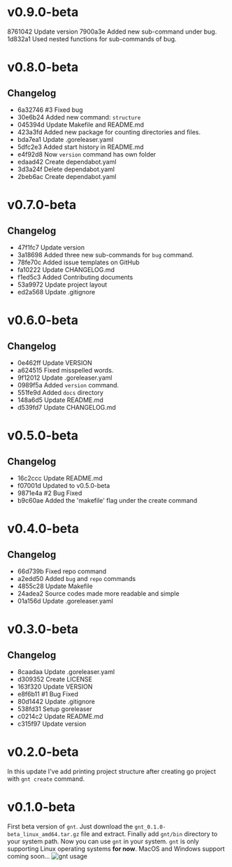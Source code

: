 # v0.9.0-beta
8761042 Update version
7900a3e Added new sub-command under bug.
1d832a1 Used nested functions for sub-commands of bug.

# v0.8.0-beta
## Changelog
* 6a32746 #3 Fixed bug
* 30e6b24 Added new command: `structure`
* 045394d Update Makefile and README.md
* 423a3fd Added new package for counting directories and files.
* bda7ea1 Update .goreleaser.yaml
* 5dfc2e3 Added start history in README.md
* e4f92d8 Now `version` command has own folder
* edaad42 Create dependabot.yaml
* 3d3a24f Delete dependabot.yaml
* 2beb6ac Create dependabot.yaml

# v0.7.0-beta
## Changelog
* 47f1fc7 Update version
* 3a18698 Added three new sub-commands for `bug` command.
* 78fe70c Added issue templates on GitHub
* fa10222 Update CHANGELOG.md
* f1ed5c3 Added Contributing documents
* 53a9972 Update project layout
* ed2a568 Update .gitignore

# v0.6.0-beta
## Changelog
* 0e462ff Update VERSION
* a624515 Fixed misspelled words.
* 9f12012 Update .goreleaser.yaml
* 0989f5a Added `version` command.
* 551fe9d Added `docs` directory
* 148a6d5 Update README.md
* d539fd7 Update CHANGELOG.md

# v0.5.0-beta
## Changelog
* 16c2ccc Update README.md
* f07001d Updated to v0.5.0-beta
* 9871e4a #2 Bug Fixed
* b9c60ae Added the 'makefile' flag under the create command

# v0.4.0-beta
## Changelog
* 66d739b Fixed repo command
* a2edd50 Added `bug` and `repo` commands
* 4855c28 Update Makefile
* 24adea2 Source codes made more readable and simple
* 01a156d Update .goreleaser.yaml

# v0.3.0-beta
## Changelog
* 8caadaa Update .goreleaser.yaml
* d309352 Create LICENSE
* 163f320 Update VERSION
* e8f6b11 #1 Bug Fixed
* 80d1442 Update .gitignore
* 538fd31 Setup goreleaser
* c0214c2 Update README.md
* c315f97 Update version

# v0.2.0-beta
In this update I've add printing project structure after creating go project with `gnt create` command.

# v0.1.0-beta
First beta version of `gnt`. Just download the `gnt_0.1.0-beta_linux_amd64.tar.gz` file and extract. Finally add `gnt/bin` directory to your system path. Now you can use `gnt` in your system. `gnt` is only supporting Linux operating systems **for now**. MacOS and Windows support coming soon...
![gnt usage](https://user-images.githubusercontent.com/91411319/247637391-71a02f78-1d9e-4893-8345-684d08768ef1.png)